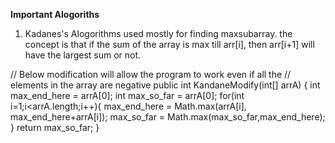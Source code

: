 **Important Alogoriths**

1. Kadanes's Alogorithms
used mostly for finding maxsubarray. the concept is that if the sum of the array is max till arr[i], then
arr[i+1] will have the largest sum or not.

// Below modification will allow the program to work even if all the
	// elements in the array are negative
	public int KandaneModify(int[] arrA) {
		int max_end_here = arrA[0];
		int max_so_far = arrA[0];
		for(int i=1;i<arrA.length;i++){
			max_end_here = Math.max(arrA[i], max_end_here+arrA[i]);
			max_so_far = Math.max(max_so_far,max_end_here);
		}
		return max_so_far;
	}

